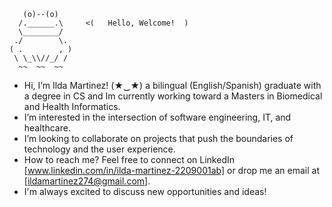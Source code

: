 ```         
   (o)--(o)
  /.______.\     <(   Hello, Welcome!  )
  \________/
 ./        \.
( .        , )
 \ \_\\//_/ /
  ~~  ~~  ~~
``` 




-  Hi, I’m Ilda Martinez! (★‿★) a bilingual (English/Spanish) graduate with a degree in CS and Im currently working toward a Masters in Biomedical and Health Informatics.
-  I’m interested in the intersection of software engineering, IT, and healthcare.
-  I’m looking to collaborate on  projects that push the boundaries of technology and the user experience.
-  How to reach me? Feel free to connect on LinkedIn [www.linkedin.com/in/ilda-martinez-2209001ab] or drop me an email at [ildamartinez274@gmail.com].
-  I'm always excited to discuss new opportunities and ideas!

<!---
Ilda16/Ilda16 is a ✨ special ✨ repository because its `README.md` (this file) appears on your GitHub profile.
You can click the Preview link to take a look at your changes.
--->
